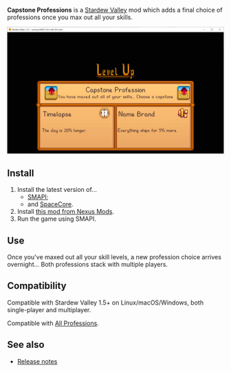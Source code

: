 ﻿**Capstone Professions** is a [Stardew Valley](http://stardewvalley.net/) mod which adds a final
choice of professions once you max out all your skills.

![](screenshot.png)

## Install
1. Install the latest version of...
   * [SMAPI](https://smapi.io);
   * and [SpaceCore](https://www.nexusmods.com/stardewvalley/mods/1348).
2. Install [this mod from Nexus Mods](http://www.nexusmods.com/stardewvalley/mods/7636).
3. Run the game using SMAPI.

## Use
Once you've maxed out all your skill levels, a new profession choice arrives overnight... Both
professions stack with multiple players.

## Compatibility
Compatible with Stardew Valley 1.5+ on Linux/macOS/Windows, both single-player and multiplayer.

Compatible with [All Professions](https://www.nexusmods.com/stardewvalley/mods/174).

## See also
* [Release notes](release-notes.md)
